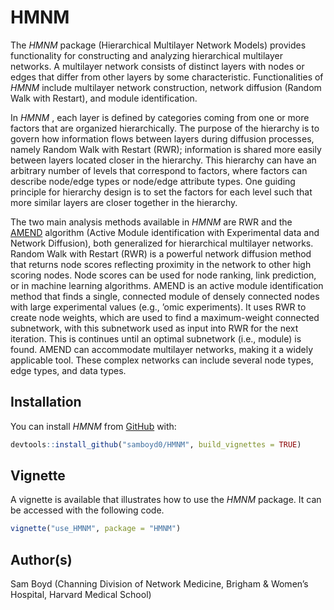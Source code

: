 
<!-- README.md is generated from README.Rmd. Please edit that file -->

# HMNM

<!-- badges: start -->
<!-- badges: end -->

The *HMNM* package (Hierarchical Multilayer Network Models) provides
functionality for constructing and analyzing hierarchical multilayer
networks. A multilayer network consists of distinct layers with nodes or
edges that differ from other layers by some characteristic.
Functionalities of *HMNM* include multilayer network construction,
network diffusion (Random Walk with Restart), and module identification.

In *HMNM* , each layer is defined by categories coming from one or more
factors that are organized hierarchically. The purpose of the hierarchy
is to govern how information flows between layers during diffusion
processes, namely Random Walk with Restart (RWR); information is shared
more easily between layers located closer in the hierarchy. This
hierarchy can have an arbitrary number of levels that correspond to
factors, where factors can describe node/edge types or node/edge
attribute types. One guiding principle for hierarchy design is to set
the factors for each level such that more similar layers are closer
together in the hierarchy.

The two main analysis methods available in *HMNM* are RWR and the
[AMEND](https://www.ncbi.nlm.nih.gov/pmc/articles/PMC10324253/)
algorithm (Active Module identification with Experimental data and
Network Diffusion), both generalized for hierarchical multilayer
networks. Random Walk with Restart (RWR) is a powerful network diffusion
method that returns node scores reflecting proximity in the network to
other high scoring nodes. Node scores can be used for node ranking, link
prediction, or in machine learning algorithms. AMEND is an active module
identification method that finds a single, connected module of densely
connected nodes with large experimental values (e.g., ’omic
experiments). It uses RWR to create node weights, which are used to find
a maximum-weight connected subnetwork, with this subnetwork used as
input into RWR for the next iteration. This is continues until an
optimal subnetwork (i.e., module) is found. AMEND can accommodate
multilayer networks, making it a widely applicable tool. These complex
networks can include several node types, edge types, and data types.

## Installation

You can install *HMNM* from [GitHub](https://github.com/samboyd0/HMNM)
with:

``` r
devtools::install_github("samboyd0/HMNM", build_vignettes = TRUE)
```

## Vignette

A vignette is available that illustrates how to use the *HMNM* package.
It can be accessed with the following code.

``` r
vignette("use_HMNM", package = "HMNM")
```

## Author(s)

Sam Boyd (Channing Division of Network Medicine, Brigham & Women’s
Hospital, Harvard Medical School)

<!-- You'll still need to render `README.Rmd` regularly, to keep `README.md` up-to-date. `devtools::build_readme()` is handy for this. You could also use GitHub Actions to re-render `README.Rmd` every time you push. An example workflow can be found here: <https://github.com/r-lib/actions/tree/master/examples>. -->
<!-- In that case, don't forget to commit and push the resulting figure files, so they display on GitHub and CRAN. -->
